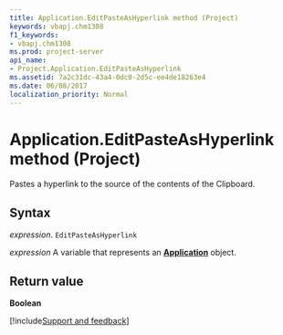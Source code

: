 ```yaml
---
title: Application.EditPasteAsHyperlink method (Project)
keywords: vbapj.chm1308
f1_keywords:
- vbapj.chm1308
ms.prod: project-server
api_name:
- Project.Application.EditPasteAsHyperlink
ms.assetid: 7a2c31dc-43a4-0dc0-2d5c-ee4de18263e4
ms.date: 06/08/2017
localization_priority: Normal
---
```



# Application.EditPasteAsHyperlink method (Project)

Pastes a hyperlink to the source of the contents of the Clipboard.


## Syntax

_expression_. `EditPasteAsHyperlink`

_expression_ A variable that represents an **[Application](Project.Application.md)** object.


## Return value

 **Boolean**

[!include[Support and feedback](~/includes/feedback-boilerplate.md)]